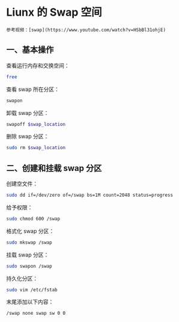 # Liunx 的 Swap 空间

```admonish info
参考视频：[swap](https://www.youtube.com/watch?v=HSbBl31ohjE)
```

## 一、基本操作

查看运行内存和交换空间：

```bash
free
```

查看 swap 所在分区：

```bash
swapon
```

卸载 swap 分区：

```bash
swapoff $swap_location
```

删除 swap 分区：

```bash
sudo rm $swap_location
```

## 二、创建和挂载 swap 分区

创建空文件：

```bash
sudo dd if=/dev/zero of=/swap bs=1M count=2048 status=progress
```

给予权限：

```bash
sudo chmod 600 /swap
```

格式化 swap 分区：

```bash
sudo mkswap /swap
```

挂载 swap 分区：

```bash
sudo swapon /swap
```

持久化分区：

```bash
sudo vim /etc/fstab
```

末尾添加以下内容：

```
/swap none swap sw 0 0
```
